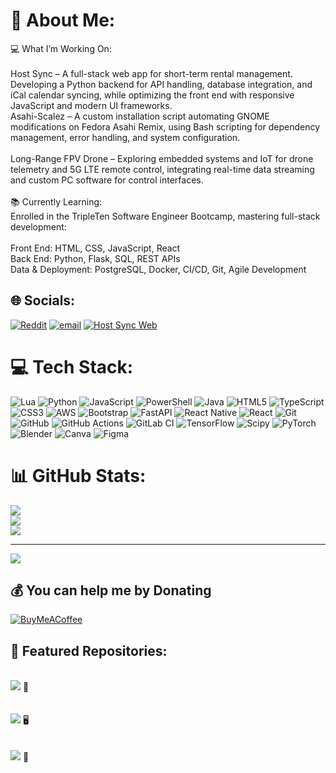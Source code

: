 # 💫 About Me:
💻 What I’m Working On:<br><br>Host Sync – A full-stack web app for short-term rental management. Developing a Python backend for API handling, database integration, and iCal calendar syncing, while optimizing the front end with responsive JavaScript and modern UI frameworks.     <br>Asahi-Scalez – A custom installation script automating GNOME modifications on Fedora Asahi Remix, using Bash scripting for dependency management, error handling, and system configuration.             
    <br>Long-Range FPV Drone – Exploring embedded systems and IoT for drone telemetry and 5G LTE remote control, integrating real-time data streaming and custom PC software for control interfaces.                                                   
    <br>📚 Currently Learning:<br>Enrolled in the TripleTen Software Engineer Bootcamp, mastering full-stack development:<br><br>Front End: HTML, CSS, JavaScript, React<br>Back End: Python, Flask, SQL, REST APIs<br>Data & Deployment: PostgreSQL, Docker, CI/CD, Git, Agile Development


## 🌐 Socials:
[![Reddit](https://img.shields.io/badge/Reddit-%23FF4500.svg?logo=Reddit&logoColor=white)]([https://www.reddit.com/user/Outside_Exercise_185/?utm_source=share&utm_medium=web3x&utm_name=web3xcss&utm_term=1&utm_content=share_button) [![email](https://img.shields.io/badge/Email-D14836?logo=gmail&logoColor=white)](mailto:Ev12006@icloud.com)  [![Host Sync Web](https://img.shields.io/badge/Host%20Sync%20Web-FFA500?style=flat&logo=github&logoColor=white&labelColor=FFA500)](https://ericvoorhees.github.io/Host-Sync-Live/)

# 💻 Tech Stack:
![Lua](https://img.shields.io/badge/lua-%232C2D72.svg?style=for-the-badge&logo=lua&logoColor=white) ![Python](https://img.shields.io/badge/python-3670A0?style=for-the-badge&logo=python&logoColor=ffdd54) ![JavaScript](https://img.shields.io/badge/javascript-%23323330.svg?style=for-the-badge&logo=javascript&logoColor=%23F7DF1E) ![PowerShell](https://img.shields.io/badge/PowerShell-%235391FE.svg?style=for-the-badge&logo=powershell&logoColor=white) ![Java](https://img.shields.io/badge/java-%23ED8B00.svg?style=for-the-badge&logo=openjdk&logoColor=white) ![HTML5](https://img.shields.io/badge/html5-%23E34F26.svg?style=for-the-badge&logo=html5&logoColor=white) ![TypeScript](https://img.shields.io/badge/typescript-%23007ACC.svg?style=for-the-badge&logo=typescript&logoColor=white) ![CSS3](https://img.shields.io/badge/css3-%231572B6.svg?style=for-the-badge&logo=css3&logoColor=white) ![AWS](https://img.shields.io/badge/AWS-%23FF9900.svg?style=for-the-badge&logo=amazon-aws&logoColor=white) ![Bootstrap](https://img.shields.io/badge/bootstrap-%238511FA.svg?style=for-the-badge&logo=bootstrap&logoColor=white) ![FastAPI](https://img.shields.io/badge/FastAPI-005571?style=for-the-badge&logo=fastapi) ![React Native](https://img.shields.io/badge/react_native-%2320232a.svg?style=for-the-badge&logo=react&logoColor=%2361DAFB) ![React](https://img.shields.io/badge/react-%2320232a.svg?style=for-the-badge&logo=react&logoColor=%2361DAFB) ![Git](https://img.shields.io/badge/git-%23F05033.svg?style=for-the-badge&logo=git&logoColor=white) ![GitHub](https://img.shields.io/badge/github-%23121011.svg?style=for-the-badge&logo=github&logoColor=white) ![GitHub Actions](https://img.shields.io/badge/github%20actions-%232671E5.svg?style=for-the-badge&logo=githubactions&logoColor=white) ![GitLab CI](https://img.shields.io/badge/gitlab%20CI-%23181717.svg?style=for-the-badge&logo=gitlab&logoColor=white) ![TensorFlow](https://img.shields.io/badge/TensorFlow-%23FF6F00.svg?style=for-the-badge&logo=TensorFlow&logoColor=white) ![Scipy](https://img.shields.io/badge/SciPy-%230C55A5.svg?style=for-the-badge&logo=scipy&logoColor=%white) ![PyTorch](https://img.shields.io/badge/PyTorch-%23EE4C2C.svg?style=for-the-badge&logo=PyTorch&logoColor=white) ![Blender](https://img.shields.io/badge/blender-%23F5792A.svg?style=for-the-badge&logo=blender&logoColor=white) ![Canva](https://img.shields.io/badge/Canva-%2300C4CC.svg?style=for-the-badge&logo=Canva&logoColor=white) ![Figma](https://img.shields.io/badge/figma-%23F24E1E.svg?style=for-the-badge&logo=figma&logoColor=white)
# 📊 GitHub Stats:
![](https://github-readme-stats.vercel.app/api?username=EricVoorhees&theme=dark&hide_border=false&include_all_commits=true&count_private=true)<br/>
![](https://github-readme-streak-stats.herokuapp.com/?user=EricVoorhees&theme=dark&hide_border=false)<br/>
![](https://github-readme-stats.vercel.app/api/top-langs/?username=EricVoorhees&theme=dark&hide_border=true&include_all_commits=true&count_private=true&layout=compact)

---
[![](https://visitcount.itsvg.in/api?id=EricVoorhees&icon=0&color=2)](https://visitcount.itsvg.in)

## 💰 You can help me by Donating
[![BuyMeACoffee](https://img.shields.io/badge/Buy%20Me%20a%20Coffee-ffdd00?style=for-the-badge&logo=buy-me-a-coffee&logoColor=black)](https://buymeacoffee.com/voorheeserq)

## 📂 Featured Repositories:


<a href="https://github.com/EricVoorhees/Host-Sync-Live.git" style="text-decoration: none;">
  <br>
  <img src="https://img.shields.io/badge/Host%20Sync-%23007ACC?style=for-the-badge&logo=serverless&logoColor=white"> 🏨
</a>
<br><br>

<a href="https://github.com/EricVoorhees/Asahi--Scalez.git" style="text-decoration: none;">
  <br>
  <img src="https://img.shields.io/badge/Asahi--Scalez-%23E34F26?style=for-the-badge&logo=gnome&logoColor=white"> 🖥️
</a>
<br><br>

<a href="https://github.com/EricVoorhees/Long-Range-FPV-Drone" style="text-decoration: none;">
  <br>
  <img src="https://img.shields.io/badge/Long--Range%20FPV%20Drone-%23FF6F00?style=for-the-badge&logo=drone&logoColor=white"> 🚁
</a>






